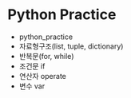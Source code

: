 Python Practice
============

+ python_practice
+ 자료형구조(list, tuple, dictionary)
+ 반복문(for, while)
+ 조건문 if
+ 연산자 operate
+ 변수 var
